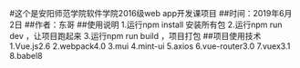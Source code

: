 #这个是安阳师范学院软件学院2016级web app开发课项目
##时间：2019年6月2日
##作者：东哥
##使用说明
1.运行npm install 安装所有包
2.运行npm run dev ，让项目跑起来
3.运行npm run build ，项目打包
##项目使用技术
1.Vue.js2.6
2.webpack4.0
3.mui
4.mint-ui
5.axios
6.vue-router3.0
7.vuex3.1
8.babel8
